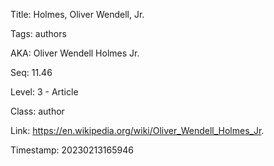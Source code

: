 Title:  Holmes, Oliver Wendell, Jr.

Tags:   authors

AKA:    Oliver Wendell Holmes Jr.

Seq:    11.46

Level:  3 - Article

Class:  author

Link:   https://en.wikipedia.org/wiki/Oliver_Wendell_Holmes_Jr.

Timestamp: 20230213165946
